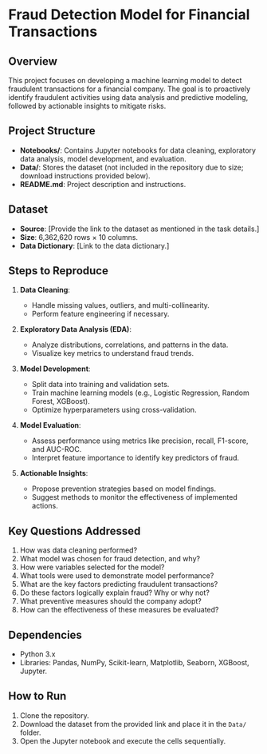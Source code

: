 # Fraud Detection Model for Financial Transactions

## Overview
This project focuses on developing a machine learning model to detect fraudulent transactions for a financial company. The goal is to proactively identify fraudulent activities using data analysis and predictive modeling, followed by actionable insights to mitigate risks.

## Project Structure
- **Notebooks/**: Contains Jupyter notebooks for data cleaning, exploratory data analysis, model development, and evaluation.
- **Data/**: Stores the dataset (not included in the repository due to size; download instructions provided below).
- **README.md**: Project description and instructions.

## Dataset
- **Source**: [Provide the link to the dataset as mentioned in the task details.]
- **Size**: 6,362,620 rows × 10 columns.
- **Data Dictionary**: [Link to the data dictionary.]

## Steps to Reproduce
1. **Data Cleaning**:
   - Handle missing values, outliers, and multi-collinearity.
   - Perform feature engineering if necessary.

2. **Exploratory Data Analysis (EDA)**:
   - Analyze distributions, correlations, and patterns in the data.
   - Visualize key metrics to understand fraud trends.

3. **Model Development**:
   - Split data into training and validation sets.
   - Train machine learning models (e.g., Logistic Regression, Random Forest, XGBoost).
   - Optimize hyperparameters using cross-validation.

4. **Model Evaluation**:
   - Assess performance using metrics like precision, recall, F1-score, and AUC-ROC.
   - Interpret feature importance to identify key predictors of fraud.

5. **Actionable Insights**:
   - Propose prevention strategies based on model findings.
   - Suggest methods to monitor the effectiveness of implemented actions.

## Key Questions Addressed
1. How was data cleaning performed?
2. What model was chosen for fraud detection, and why?
3. How were variables selected for the model?
4. What tools were used to demonstrate model performance?
5. What are the key factors predicting fraudulent transactions?
6. Do these factors logically explain fraud? Why or why not?
7. What preventive measures should the company adopt?
8. How can the effectiveness of these measures be evaluated?

## Dependencies
- Python 3.x
- Libraries: Pandas, NumPy, Scikit-learn, Matplotlib, Seaborn, XGBoost, Jupyter.

## How to Run
1. Clone the repository.
2. Download the dataset from the provided link and place it in the `Data/` folder.
3. Open the Jupyter notebook and execute the cells sequentially.
